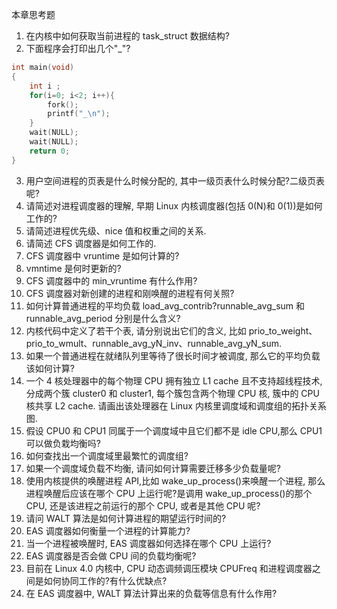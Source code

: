 本章思考题

1. 在内核中如何获取当前进程的 task\_struct 数据结构?
2. 下面程序会打印出几个"\_"?

```cpp
int main(void)
{
    int i ;
    for(i=0; i<2; i++){
        fork();
        printf("_\n");
    }
    wait(NULL);
    wait(NULL);
    return 0;
}
```

3. 用户空间进程的页表是什么时候分配的, 其中一级页表什么时候分配?二级页表呢?
4. 请简述对进程调度器的理解, 早期 Linux 内核调度器(包括 0(N)和 0(1))是如何工作的?
5. 请简述进程优先级、nice 值和权重之间的关系.
6. 请简述 CFS 调度器是如何工作的.
7. CFS 调度器中 vruntime 是如何计算的?
8. vmntime 是何时更新的?
9. CFS 调度器中的 min\_vruntime 有什么作用?
10. CFS 调度器对新创建的进程和刚唤醒的进程有何关照?
11. 如何计算普通进程的平均负载 load\_avg\_contrib?runnable\_avg\_sum 和 runnable\_avg\_period 分别是什么含义?
12. 内核代码中定义了若干个表, 请分别说出它们的含义, 比如 prio\_to\_weight、prio\_to\_wmult、runnable\_avg\_yN\_inv、runnable\_avg\_yN\_sum.
13. 如果一个普通进程在就绪队列里等待了很长时间才被调度, 那么它的平均负载该如何计算?
14. 一个 4 核处理器中的每个物理 CPU 拥有独立 L1 cache 且不支持超线程技术, 分成两个簇 cluster0 和 cluster1, 每个簇包含两个物理 CPU 核, 簇中的 CPU 核共享 L2 cache. 请画出该处理器在 Linux 内核里调度域和调度组的拓扑关系图.
15. 假设 CPU0 和 CPU1 同属于一个调度域中且它们都不是 idle CPU,那么 CPU1 可以做负栽均衡吗?
16. 如何查找出一个调度域里最繁忙的调度组?
17. 如果一个调度域负载不均衡, 请问如何计算需要迁移多少负载量呢?
18. 使用内核提供的唤醒进程 API,比如 wake\_up\_process()来唤醒一个进程, 那么进程唤醒后应该在哪个 CPU 上运行呢?是调用 wake\_up\_process()的那个 CPU, 还是该进程之前运行的那个 CPU, 或者是其他 CPU 呢?
19. 请问 WALT 算法是如何计算进程的期望运行时间的?
20. EAS 调度器如何衡量一个进程的计算能力?
21. 当一个进程被唤醒时, EAS 调度器如何选择在哪个 CPU 上运行?
22. EAS 调度器是否会做 CPU 间的负载均衡呢?
23. 目前在 Linux 4.0 内核中, CPU 动态调频调压模块 CPUFreq 和进程调度器之间是如何协同工作的?有什么优缺点?
24. 在 EAS 调度器中, WALT 算法计算出来的负载等信息有什么作用?
